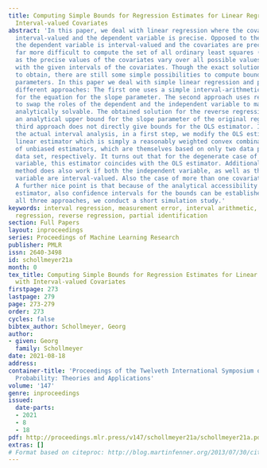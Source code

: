 ```yaml
---
title: Computing Simple Bounds for Regression Estimates for Linear Regression with
  Interval-valued Covariates
abstract: 'In this paper, we deal with linear regression where the covariates are
  interval-valued and the dependent variable is precise. Opposed to the case where
  the dependent variable is interval-valued and the covariates are precise, it is
  far more difficult to compute the set of all ordinary least squares (OLS) estimates
  as the precise values of the covariates vary over all possible values, compatible
  with the given intervals of the covariates. Though the exact solution is difficult
  to obtain, there are still some simple possibilities to compute bounds for the regression
  parameters. In this paper we deal with simple linear regression and present three
  different approaches: The first one uses a simple interval-arithmetic consideration
  for the equation for the slope parameter. The second approach uses reverse regression
  to swap the roles of the dependent and the independent variable to make the computation
  analytically solvable. The obtained solution for the reverse regression then gives
  an analytical upper bound for the slope parameter of the original regression. The
  third approach does not directly give bounds for the OLS estimator. Instead, before
  the actual interval analysis, in a first step, we modify the OLS estimator to another
  linear estimator which is simply a reasonably weighted convex combination of a number
  of unbiased estimators, which are themselves based on only two data points of the
  data set, respectively. It turns out that for the degenerate case of a precise independent
  variable, this estimator coincides with the OLS estimator. Additionally, the third
  method does also work if both the independent variable, as well as the dependent
  variable are interval-valued. Also the case of more than one covariate is manageable.
  A further nice point is that because of the analytical accessibility of the third
  estimator, also confidence intervals for the bounds can be established. To compare
  all three approaches, we conduct a short simulation study.'
keywords: interval regression, measurement error, interval arithmetic, Frisch's true
  regression, reverse regression, partial identification
section: Full Papers
layout: inproceedings
series: Proceedings of Machine Learning Research
publisher: PMLR
issn: 2640-3498
id: schollmeyer21a
month: 0
tex_title: Computing Simple Bounds for Regression Estimates for Linear Regression
  with Interval-valued Covariates
firstpage: 273
lastpage: 279
page: 273-279
order: 273
cycles: false
bibtex_author: Schollmeyer, Georg
author:
- given: Georg
  family: Schollmeyer
date: 2021-08-18
address:
container-title: 'Proceedings of the Twelveth International Symposium on Imprecise
  Probability: Theories and Applications'
volume: '147'
genre: inproceedings
issued:
  date-parts:
  - 2021
  - 8
  - 18
pdf: http://proceedings.mlr.press/v147/schollmeyer21a/schollmeyer21a.pdf
extras: []
# Format based on citeproc: http://blog.martinfenner.org/2013/07/30/citeproc-yaml-for-bibliographies/
---
```

